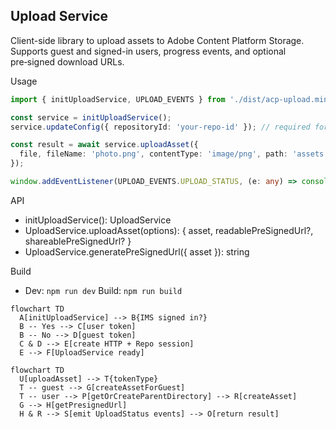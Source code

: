 ## Upload Service

Client-side library to upload assets to Adobe Content Platform Storage. Supports guest and signed-in users, progress events, and optional pre‑signed download URLs.

Usage
```ts
import { initUploadService, UPLOAD_EVENTS } from './dist/acp-upload.min.es.js';

const service = initUploadService();
service.updateConfig({ repositoryId: 'your-repo-id' }); // required for user uploads

const result = await service.uploadAsset({
  file, fileName: 'photo.png', contentType: 'image/png', path: 'assets'
});

window.addEventListener(UPLOAD_EVENTS.UPLOAD_STATUS, (e: any) => console.log(e.detail.status));
```

API
- initUploadService(): UploadService
- UploadService.uploadAsset(options): { asset, readablePreSignedUrl?, shareablePreSignedUrl? }
- UploadService.generatePreSignedUrl({ asset }): string

Build
- Dev: `npm run dev`  Build: `npm run build`

```mermaid
flowchart TD
  A[initUploadService] --> B{IMS signed in?}
  B -- Yes --> C[user token]
  B -- No --> D[guest token]
  C & D --> E[create HTTP + Repo session]
  E --> F[UploadService ready]
```

```mermaid
flowchart TD
  U[uploadAsset] --> T{tokenType}
  T -- guest --> G[createAssetForGuest]
  T -- user --> P[getOrCreateParentDirectory] --> R[createAsset]
  G --> H[getPresignedUrl]
  H & R --> S[emit UploadStatus events] --> O[return result]
```
